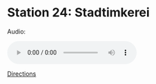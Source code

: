 
# Station 24: Stadtimkerei

Audio: 

<audio controls>
  <source src="https://github.com/kipppunkte/kipppunkte/raw/gh-pages/assets/24_Stadtimkerei.mp3" type="audio/mpeg">
  Your browser does not support the audio tag.
</audio>


[Directions](https://www.google.com/maps/dir/?api=1&travelmode=walking&destination=47.7966933,13.019653)